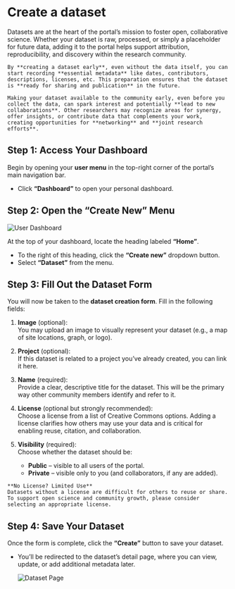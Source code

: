 # Create a dataset

Datasets are at the heart of the portal’s mission to foster open, collaborative science. Whether your dataset is raw, processed, or simply a placeholder for future data, adding it to the portal helps support attribution, reproducibility, and discovery within the research community.

```{tip}
By **creating a dataset early**, even without the data itself, you can start recording **essential metadata** like dates, contributors, descriptions, licenses, etc. This preparation ensures that the dataset is **ready for sharing and publication** in the future. 

Making your dataset available to the community early, even before you collect the data, can spark interest and potentially **lead to new collaborations**. Other researchers may recognize areas for synergy, offer insights, or contribute data that complements your work, creating opportunities for **networking** and **joint research efforts**.
```

## Step 1: Access Your Dashboard

Begin by opening your **user menu** in the top-right corner of the portal’s main navigation bar.

- Click **“Dashboard”** to open your personal dashboard.

## Step 2: Open the “Create New” Menu

![User Dashboard](/_static/tutorials/user_dashboard.png)

At the top of your dashboard, locate the heading labeled **“Home”**.

- To the right of this heading, click the **“Create new”** dropdown button.
- Select **“Dataset”** from the menu.

## Step 3: Fill Out the Dataset Form

<!-- ![Dataset Creation Form](/_static/tutorials/create_dataset_page.png) -->

You will now be taken to the **dataset creation form**. Fill in the following fields:

1. **Image** (optional):  
You may upload an image to visually represent your dataset (e.g., a map of site locations, graph, or logo).

2. **Project** (optional):  
If this dataset is related to a project you’ve already created, you can link it here.

3. **Name** (required):  
Provide a clear, descriptive title for the dataset. This will be the primary way other community members identify and refer to it.

4. **License** (optional but strongly recommended):  
Choose a license from a list of Creative Commons options. Adding a license clarifies how others may use your data and is critical for enabling reuse, citation, and collaboration.

5. **Visibility** (required):  
Choose whether the dataset should be:

    - **Public** – visible to all users of the portal.
    - **Private** – visible only to you (and collaborators, if any are added).


```{attention}
**No License? Limited Use**  
Datasets without a license are difficult for others to reuse or share. To support open science and community growth, please consider selecting an appropriate license.

```

## Step 4: Save Your Dataset

Once the form is complete, click the **“Create”** button to save your dataset.

- You’ll be redirected to the dataset’s detail page, where you can view, update, or add additional metadata later.

    ![Dataset Page](/_static/tutorials/dataset_detail_page.png)